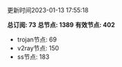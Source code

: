 更新时间2023-01-13 17:55:18

**总订阅: 73**
**总节点: 1389**
**有效节点: 402**
- trojan节点: 69
- v2ray节点: 150
- ss节点: 183
